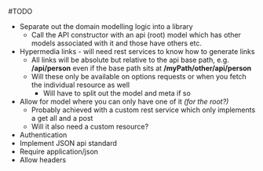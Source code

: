 #TODO
* Separate out the domain modelling logic into a library
    * Call the API constructor with an api (root) model which has other models associated with it and those have others etc.
* Hypermedia links - will need rest services to know how to generate links
    * All links will be absolute but relative to the api base path, e.g. **/api/person** even if the base path sits at **/myPath/other/api/person**
    * Will these only be available on options requests or when you fetch the individual resource as well
        * Will have to split out the model and meta if so
* Allow for model where you can only have one of it *(for the root?)*
    * Probably achieved with a custom rest service which only implements a get all and a post
    * Will it also need a custom resource?
* Authentication
* Implement JSON api standard
* Require application/json
* Allow headers 
